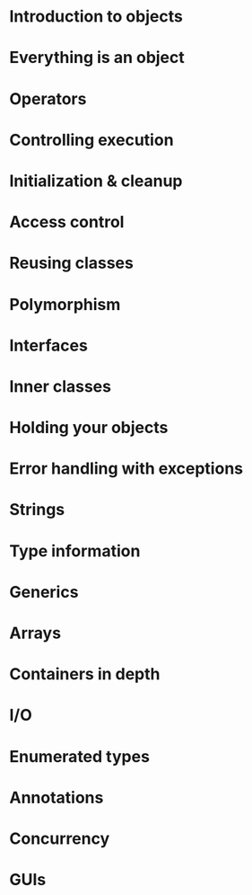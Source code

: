 # Introduction to objects
# Everything is an object
# Operators
# Controlling execution
# Initialization & cleanup
# Access control
# Reusing classes
# Polymorphism
# Interfaces
# Inner classes
# Holding your objects
# Error handling with exceptions
# Strings
# Type information
# Generics
# Arrays
# Containers in depth
# I/O
# Enumerated types
# Annotations
# Concurrency
# GUIs
